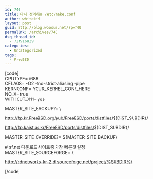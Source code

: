 ```yaml
---
id: 740
title: 다시 정리하는 /etc/make.conf
author: whitekid
layout: post
guid: http://blog.woosum.net/?p=740
permalink: /archives/740
dsq_thread_id:
  - 723916829
categories:
  - Uncategorized
tags:
  - FreeBSD
---
```

[code]  
CPUTYPE= i686  
CFLAGS= -O2 -fno-strict-aliasing -pipe  
KERNCONF= YOUR\_KERNEL\_CONF_HERE  
NO_X= true  
WITHOUT_X11= yes

MASTER\_SITE\_BACKUP?= \

<http://ftp.kr.FreeBSD.org/pub/FreeBSD/ports/distfiles/>${DIST_SUBDIR}/

<http://ftp.kaist.ac.kr/FreeBSD/ports/distfiles/>${DIST_SUBDIR}/

MASTER\_SITE\_OVERRIDE?= ${MASTER\_SITE\_BACKUP}

\# sf.net 다운로드 사이트중 가장 빠른것 설정  
MASTER\_SITE\_SOURCEFORGE= \

<http://cdnetworks-kr-2.dl.sourceforge.net/project/%SUBDIR%/>

[/code]